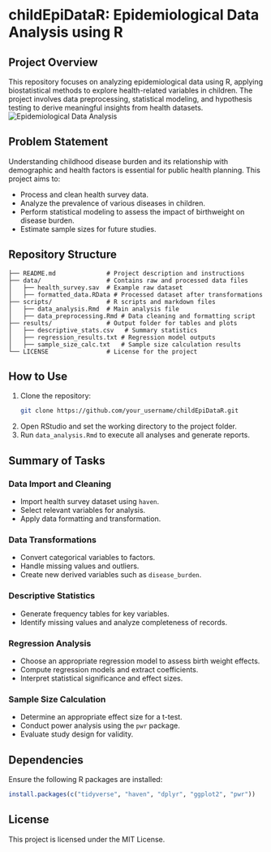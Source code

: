 # childEpiDataR: Epidemiological Data Analysis using R

## Project Overview
This repository focuses on analyzing epidemiological data using R, applying biostatistical methods to explore health-related variables in children. The project involves data preprocessing, statistical modeling, and hypothesis testing to derive meaningful insights from health datasets.
                  ![Epidemiological Data Analysis](images/epidemiology_analysis.png)


## Problem Statement
Understanding childhood disease burden and its relationship with demographic and health factors is essential for public health planning. This project aims to:
- Process and clean health survey data.
- Analyze the prevalence of various diseases in children.
- Perform statistical modeling to assess the impact of birthweight on disease burden.
- Estimate sample sizes for future studies.

## Repository Structure
```
├── README.md              # Project description and instructions
├── data/                  # Contains raw and processed data files
│   ├── health_survey.sav  # Example raw dataset
│   ├── formatted_data.RData # Processed dataset after transformations
├── scripts/               # R scripts and markdown files
│   ├── data_analysis.Rmd  # Main analysis file
│   ├── data_preprocessing.Rmd # Data cleaning and formatting script
├── results/               # Output folder for tables and plots
│   ├── descriptive_stats.csv   # Summary statistics
│   ├── regression_results.txt # Regression model outputs
│   ├── sample_size_calc.txt   # Sample size calculation results
└── LICENSE                # License for the project
```

## How to Use
1. Clone the repository:
   ```bash
   git clone https://github.com/your_username/childEpiDataR.git
   ```
2. Open RStudio and set the working directory to the project folder.
3. Run `data_analysis.Rmd` to execute all analyses and generate reports.

## Summary of Tasks
### Data Import and Cleaning
- Import health survey dataset using `haven`.
- Select relevant variables for analysis.
- Apply data formatting and transformation.

### Data Transformations
- Convert categorical variables to factors.
- Handle missing values and outliers.
- Create new derived variables such as `disease_burden`.

### Descriptive Statistics
- Generate frequency tables for key variables.
- Identify missing values and analyze completeness of records.

### Regression Analysis
- Choose an appropriate regression model to assess birth weight effects.
- Compute regression models and extract coefficients.
- Interpret statistical significance and effect sizes.

### Sample Size Calculation
- Determine an appropriate effect size for a t-test.
- Conduct power analysis using the `pwr` package.
- Evaluate study design for validity.

## Dependencies
Ensure the following R packages are installed:
```r
install.packages(c("tidyverse", "haven", "dplyr", "ggplot2", "pwr"))
```

## License
This project is licensed under the MIT License.

